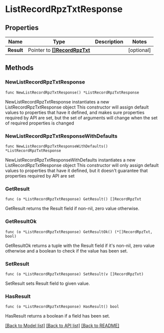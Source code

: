 # ListRecordRpzTxtResponse

## Properties

Name | Type | Description | Notes
------------ | ------------- | ------------- | -------------
**Result** | Pointer to [**[]RecordRpzTxt**](RecordRpzTxt.md) |  | [optional] 

## Methods

### NewListRecordRpzTxtResponse

`func NewListRecordRpzTxtResponse() *ListRecordRpzTxtResponse`

NewListRecordRpzTxtResponse instantiates a new ListRecordRpzTxtResponse object
This constructor will assign default values to properties that have it defined,
and makes sure properties required by API are set, but the set of arguments
will change when the set of required properties is changed

### NewListRecordRpzTxtResponseWithDefaults

`func NewListRecordRpzTxtResponseWithDefaults() *ListRecordRpzTxtResponse`

NewListRecordRpzTxtResponseWithDefaults instantiates a new ListRecordRpzTxtResponse object
This constructor will only assign default values to properties that have it defined,
but it doesn't guarantee that properties required by API are set

### GetResult

`func (o *ListRecordRpzTxtResponse) GetResult() []RecordRpzTxt`

GetResult returns the Result field if non-nil, zero value otherwise.

### GetResultOk

`func (o *ListRecordRpzTxtResponse) GetResultOk() (*[]RecordRpzTxt, bool)`

GetResultOk returns a tuple with the Result field if it's non-nil, zero value otherwise
and a boolean to check if the value has been set.

### SetResult

`func (o *ListRecordRpzTxtResponse) SetResult(v []RecordRpzTxt)`

SetResult sets Result field to given value.

### HasResult

`func (o *ListRecordRpzTxtResponse) HasResult() bool`

HasResult returns a boolean if a field has been set.


[[Back to Model list]](../README.md#documentation-for-models) [[Back to API list]](../README.md#documentation-for-api-endpoints) [[Back to README]](../README.md)


